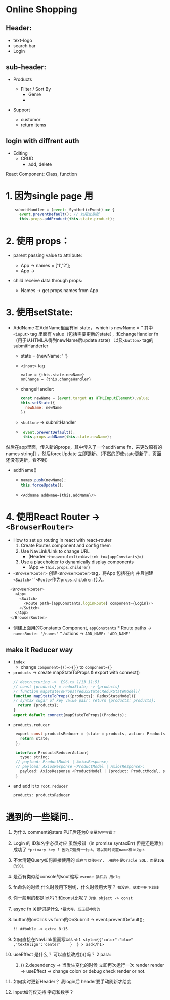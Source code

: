 

# Online Shopping

  ## Header: 
  * text-logo
  * search bar
  * Login

  ## sub-header:
  * Products
      * Filter / Sort By
        * Genre
        * 
    
  * Support
      * custumor
      * return items

## login with diffrent auth
  * Editing
    * CRUD
      * add, delete

React Component:
  Class, function

# 1. 因为single page 用 
  ``` JavaScript
      submitHandler = (event: SyntheticEvent) => {
        event.preventDefault(); // 以阻止刷新
        this.props.addProduct(this.state.product);
  ```


# 2. 使用 props：
   * parent passing value to attribute:
     * App -> names = ['1','2'];
     * App -> <Names names={names}/>
  
   * child receive data through props:
     * Names -> get props.names from App

# 3. 使用setState:
   * AddName
  在AddName里面有ini state， which is newName = ‘’
  其中`<input>` tag 里面有 value（包括需要更新的state），和changeHandler fn（用于从HTML从得到newName后update state） 
  以及`<button>` tag的submitHanderler

     * state = {newName: ' '}
     * `<input>` tag
       ```
       value = {this.state.newName}
       onChange = {this.changeHandler}
       ```
     * changeHandler:
        ```JavaScript
        const newName = (event.target as HTMLInputElement).value;
        this.setState({
          newName: newName
        })
        ```

     * `<button>` -> submitHandler
     * ``` JavaScript
        event.preventDefault();
        this.props.addName(this.state.newName);
        ```
              

  然后在app里面，传入新的props，其中传入了一个addName fn，来更改原有的names string[] ，然后forceUpdate 立即更新。（不然的即使state更新了，页面还没有更新，看不到）
  
  * addName()
    * ```JavaScript
      names.push(newName);
      this.forceUpdate();
      ```
    * `<Addname addNmae={this.addName}/>`

# 4. 使用React Router -> `<BrowserRouter>`
   * How to set up routing in react with react-router
      1. Create Routes component and config them
      2. Use NavLink/Link to change URL
         * (Header ->`<nav><ul><li><NavLink to={appConstants}>`)
      3. Use a placeholder to dynamically display components
         * (App -> `this.props.children`)
   * `<BrowserRouter>` 
  创建`<BrowserRouter>`tag，将App 包括在内 并且创建`<Switch>``<Route>`作为`props.children` 传入。
```JavaScript
  <BrowserRouter>
    <App>
      <Switch>
        <Route path={appConstants.loginRoute} component={Login}/>
      </Switch>
    </App>
  </BrowserRouter>
```
   * 创建上面用的Constants Component, `appConstants`
    * Route paths -> `namesRoute: '/names'`
    * actions -> `ADD_NAME: 'ADD_NAME'`


  ## make it Reducer way
  * `index`
    * change `component={()=>{}}` to `component={}`
  * `products` -> create mapStateToProps & export with connect() 
      ```JavaScript
      // destructuring ->  ES6.tx 1/13 11:53
      // const {products} = reduxState; -> {products}
      // function mapStateToProps(reduxState:ReduxStateModel){
      function mapStateToProps({products}: ReduxStateModel){
      // syntax sugar of key value pair: return {products: products};
        return {products};
      }
      export default connect(mapStateToProps)(Products);
      ```
  * `products.reducer`
     ```Java
      export const productsReducer = (state = products, action: ProductsReducerAction ) => {
        return state;
      };

      interface ProductsReducerAction{
        type: string;
      // payload: ProductModel | AxiosResponse;
      // payload: AxiosResponse <ProductModel | AxiosResponse>;
        payload: AxiosResponse <ProductModel | {product: ProductModel, success: boolean}>;
      }
      ```
  * and add it to `root.reducer`
      ```Java 
      products: productsReducer
      ```
    




# 遇到的一些疑问..
        
1. 为什么 comment的stars PUT后还为0
    `变量名字写错了`

2. Login 的 ID和名字必须对应
   虽然报错（in promise syntaxErr) 但是还是添加成功了
    `*primary key ? 因为只能有一个pk，可以同时设置name和id为pk`

3. 不太清楚Query如何直接使用的
    `现在可以使用了， 用的不是Oracle SQL，而是IDE的SQL`

4. 是否有类似给console的sout缩写
    `vscode 插件后 用clg`

5. fn命名的时候 什么时候用下划线，什么时候用大写？
    `都没差，基本不用下划线`

6. 你一般用的都是let吗？和const比呢？
    `对象 object -> const`

7. async fn 关键词是什么
   `*要大写，反正挺神奇的`

8. button的onClick vs form的OnSubmit -> event.preventDefault();
    ```
    !! ##buble -> extra 8:15
    ```

9.  如何直接在NavLink里面写css
`<h1 style={{"color":"blue" ,'textAlign':'center'    }  } > asd</h1>`

10.   useEffect 是什么？ 可以直接改成()()吗？
    2 para:
        1. ()
        2.dependency -> 当发生变化的时候 立即再次运行一次 render
        render -> useEffect -> change color/ or debug check render or not.


11. 如何实时更新Header？ 我login后 header要手动刷新才给变
12. input如何仅支持 字母和数字？
